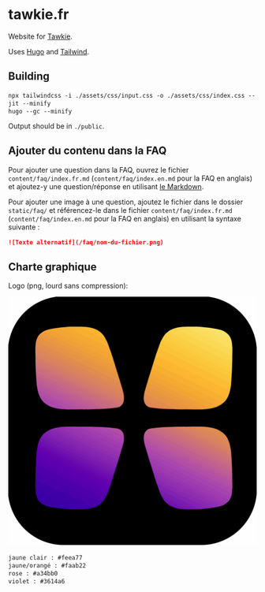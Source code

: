 # tawkie.fr
Website for [Tawkie][tawkie].

Uses [Hugo][hugo] and [Tailwind][tailwindcss].

[tawkie]: https://www.tawkie.fr/
[hugo]: https://gohugo.io/
[tailwindcss]: https://tailwindcss.com/docs/

## Building

```
npx tailwindcss -i ./assets/css/input.css -o ./assets/css/index.css --jit --minify
hugo --gc --minify
```

Output should be in `./public`.

## Ajouter du contenu dans la FAQ

Pour ajouter une question dans la FAQ, ouvrez le fichier `content/faq/index.fr.md` (`content/faq/index.en.md` pour la FAQ en anglais) et ajoutez-y une question/réponse en utilisant [le Markdown](https://fr.wikipedia.org/wiki/Markdown).

Pour ajouter une image à une question, ajoutez le fichier dans le dossier `static/faq/` et référencez-le dans le fichier `content/faq/index.fr.md` (`content/faq/index.en.md` pour la FAQ en anglais) en utilisant la syntaxe suivante :

``` markdown
![Texte alternatif](/faq/nom-du-fichier.png)
```

## Charte graphique

Logo (png, lourd sans compression):

![logo](./logo-v1.2-lourd.png)

```
jaune clair : #feea77
jaune/orangé : #faab22
rose : #a34bb0
violet : #3614a6
```
